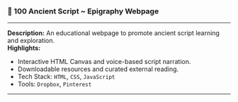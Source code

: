 ### 🔡 100 Ancient Script ~ Epigraphy Webpage
---
**Description:** An educational webpage to promote ancient script learning and exploration.  
**Highlights:**
- Interactive HTML Canvas and voice-based script narration.
- Downloadable resources and curated external reading.
- Tech Stack: `HTML`, `CSS`, `JavaScript`  
- Tools: `Dropbox`, `Pinterest`

---
